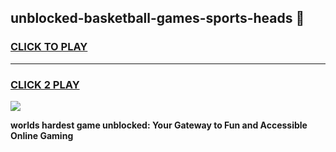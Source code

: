 
## unblocked-basketball-games-sports-heads 👋
<h3>
<a href="https://premium.freeplayer.one?title=unblocked-basketball-games-sports-heads&ref=14F">CLICK TO PLAY</a></h3>
<hr>

<h3>
<a href="https://premium.freeplayer.one?title=unblocked-basketball-games-sports-heads&ref=14F">CLICK 2 PLAY</a>
  
</h3>

<a href="https://premium.freeplayer.one?title=unblocked-basketball-games-sports-heads&ref=12F/"><img src="https://clearcache.store/games.png"></a>


**worlds hardest game unblocked: Your Gateway to Fun and Accessible Online Gaming**
